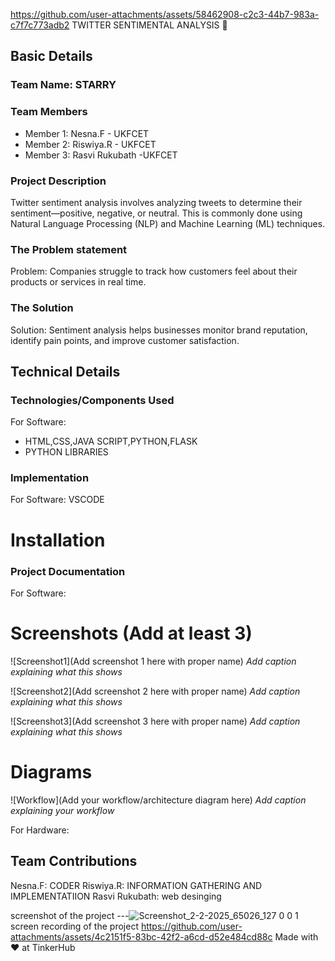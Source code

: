
https://github.com/user-attachments/assets/58462908-c2c3-44b7-983a-c7f7c773adb2
TWITTER SENTIMENTAL ANALYSIS 🎯


## Basic Details
### Team Name: STARRY


### Team Members
- Member 1: Nesna.F - UKFCET
- Member 2: Riswiya.R - UKFCET
- Member 3: Rasvi Rukubath -UKFCET

### Project Description
Twitter sentiment analysis involves analyzing tweets to determine their sentiment—positive, negative, or neutral. This is commonly done using Natural Language Processing (NLP) and Machine Learning (ML) techniques.

### The Problem statement
Problem: Companies struggle to track how customers feel about their products or services in real time.

### The Solution
Solution: Sentiment analysis helps businesses monitor brand reputation, identify pain points, and improve customer satisfaction.

## Technical Details
### Technologies/Components Used
For Software:
- HTML,CSS,JAVA SCRIPT,PYTHON,FLASK
- PYTHON LIBRARIES



### Implementation
For Software: VSCODE
# Installation

### Project Documentation
For Software:

# Screenshots (Add at least 3)
![Screenshot1](Add screenshot 1 here with proper name)
*Add caption explaining what this shows*

![Screenshot2](Add screenshot 2 here with proper name)
*Add caption explaining what this shows*

![Screenshot3](Add screenshot 3 here with proper name)
*Add caption explaining what this shows*

# Diagrams
![Workflow](Add your workflow/architecture diagram here)
*Add caption explaining your workflow*

For Hardware:

## Team Contributions
  Nesna.F: CODER
  Riswiya.R: INFORMATION GATHERING AND IMPLEMENTATIION
  Rasvi Rukubath: web desinging


screenshot of the project
---![Screenshot_2-2-2025_65026_127 0 0 1](https://github.com/user-attachments/assets/2079f27f-e64f-4197-a4bd-df4beec8e01b)
screen recording of the project
https://github.com/user-attachments/assets/4c2151f5-83bc-42f2-a6cd-d52e484cd88c
Made with ❤️ at TinkerHub


